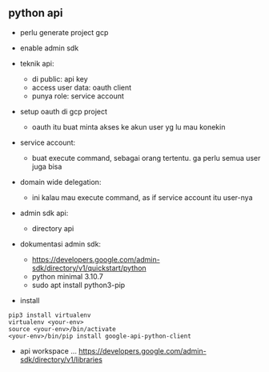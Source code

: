 ## python api
- perlu generate project gcp
- enable admin sdk
- teknik api:
    - di public: api key
    - access user data: oauth client
    - punya role: service account
- setup oauth di gcp project
    - oauth itu buat minta akses ke akun user yg lu mau konekin
- service account:
    - buat execute command, sebagai orang tertentu. ga perlu semua user juga bisa
- domain wide delegation:
    - ini kalau mau execute command, as if service account itu user-nya
- admin sdk api:
    - directory api
- dokumentasi admin sdk:
    - https://developers.google.com/admin-sdk/directory/v1/quickstart/python
    - python minimal 3.10.7
    - sudo apt install python3-pip

- install 
```
pip3 install virtualenv
virtualenv <your-env>
source <your-env>/bin/activate
<your-env>/bin/pip install google-api-python-client
```

- api workspace ... https://developers.google.com/admin-sdk/directory/v1/libraries
